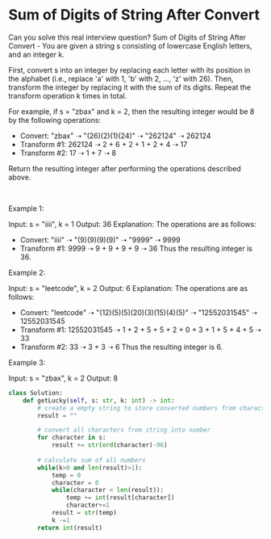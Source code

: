 # Sum of Digits of String After Convert

Can you solve this real interview question? Sum of Digits of String After Convert - You are given a string s consisting of lowercase English letters, and an integer k.

First, convert s into an integer by replacing each letter with its position in the alphabet (i.e., replace 'a' with 1, 'b' with 2, ..., 'z' with 26). Then, transform the integer by replacing it with the sum of its digits. Repeat the transform operation k times in total.

For example, if s = "zbax" and k = 2, then the resulting integer would be 8 by the following operations:

 * Convert: "zbax" ➝ "(26)(2)(1)(24)" ➝ "262124" ➝ 262124
 * Transform #1: 262124 ➝ 2 + 6 + 2 + 1 + 2 + 4 ➝ 17
 * Transform #2: 17 ➝ 1 + 7 ➝ 8

Return the resulting integer after performing the operations described above.

 

Example 1:


Input: s = "iiii", k = 1
Output: 36
Explanation: The operations are as follows:
- Convert: "iiii" ➝ "(9)(9)(9)(9)" ➝ "9999" ➝ 9999
- Transform #1: 9999 ➝ 9 + 9 + 9 + 9 ➝ 36
Thus the resulting integer is 36.


Example 2:


Input: s = "leetcode", k = 2
Output: 6
Explanation: The operations are as follows:
- Convert: "leetcode" ➝ "(12)(5)(5)(20)(3)(15)(4)(5)" ➝ "12552031545" ➝ 12552031545
- Transform #1: 12552031545 ➝ 1 + 2 + 5 + 5 + 2 + 0 + 3 + 1 + 5 + 4 + 5 ➝ 33
- Transform #2: 33 ➝ 3 + 3 ➝ 6
Thus the resulting integer is 6.


Example 3:


Input: s = "zbax", k = 2
Output: 8

```py
class Solution:
    def getLucky(self, s: str, k: int) -> int:
        # create a empty string to store converted numbers from characters
        result = ""

        # convert all characters from string into number
        for character in s:
            result += str(ord(character)-96)
        
        # calculate sum of all numbers 
        while(k>0 and len(result)>1):
            temp = 0
            character = 0
            while(character < len(result)):
                temp += int(result[character])
                character+=1
            result = str(temp)
            k -=1
        return int(result)

```

